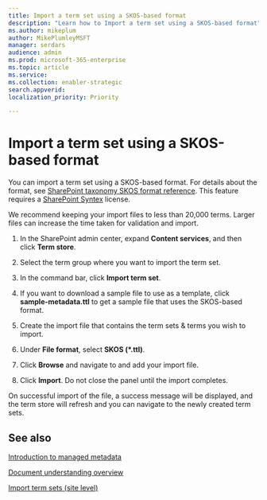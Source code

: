```yaml
---
title: Import a term set using a SKOS-based format
description: "Learn how to Import a term set using a SKOS-based format"
ms.author: mikeplum
author: MikePlumleyMSFT
manager: serdars
audience: admin
ms.prod: microsoft-365-enterprise
ms.topic: article
ms.service: 
ms.collection: enabler-strategic
search.appverid: 
localization_priority: Priority

---
```

# Import a term set using a SKOS-based format

You can import a term set using a SKOS-based format. For details about the format, see [SharePoint taxonomy SKOS format reference](skos-format-reference.md). This feature requires a [SharePoint Syntex](index.md) license.

We recommend keeping your import files to less than 20,000 terms. Larger files can increase the time taken for validation and import.

1. In the SharePoint admin center, expand **Content services**, and then click **Term store**.

2. Select the term group where you want to import the term set.

3. In the command bar, click **Import term set**.
 
4.	If you want to download a sample file to use as a template, click **sample-metadata.ttl** to get a sample file that uses the SKOS-based format.
 
5.	Create the import file that contains the term sets & terms you wish to import.

6.	Under **File format**, select **SKOS (*.ttl)**.

7.	Click **Browse** and navigate to and add your import file.

8.	Click **Import**. Do not close the panel until the import completes.

On successful import of the file, a success message will be displayed, and the term store will refresh and you can navigate to the newly created term sets.

## See also

[Introduction to managed metadata](/sharepoint/managed-metadata)

[Document understanding overview](document-understanding-overview.md)

[Import term sets (site level)](https://support.microsoft.com/office/168fbc86-7fce-4288-9a1f-b83fc3921c18)